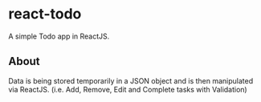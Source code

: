 # react-todo
A simple Todo app in ReactJS.

## About
Data is being stored temporarily in a JSON object and is then manipulated via ReactJS. (i.e. Add, Remove, Edit and Complete tasks with Validation)